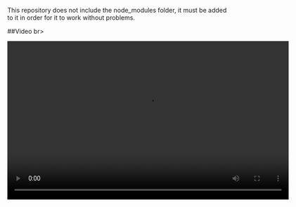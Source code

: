 This repository does not include the node_modules folder, it must be added to it in order for it to work without problems.
 
##Video br>

<video width="640" height="360" controls>
  <source src="https://github.com/oussamaroui/Github-Clone/assets/62429948/c86be695-2f8d-4a48-bb3d-8c6611bbe14c)https://github.com/oussamaroui/Github-Clone/assets/62429948/c86be695-2f8d-4a48-bb3d-8c6611bbe14c" type="video/mp4">
</video>

 
